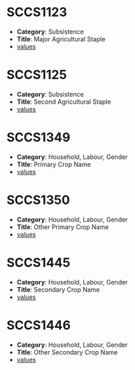 # SCCS1123

- **Category**: Subsistence
- **Title**: Major Agricultural Staple
- [values](SCCS1123.csv)

# SCCS1125

- **Category**: Subsistence
- **Title**: Second Agricultural Staple
- [values](SCCS1125.csv)

# SCCS1349

- **Category**: Household, Labour, Gender
- **Title**: Primary Crop Name
- [values](SCCS1349.csv)

# SCCS1350

- **Category**: Household, Labour, Gender
- **Title**: Other Primary Crop Name
- [values](SCCS1350.csv)

# SCCS1445

- **Category**: Household, Labour, Gender
- **Title**: Secondary Crop Name
- [values](SCCS1445.csv)

# SCCS1446

- **Category**: Household, Labour, Gender
- **Title**: Other Secondary Crop Name
- [values](SCCS1446.csv)